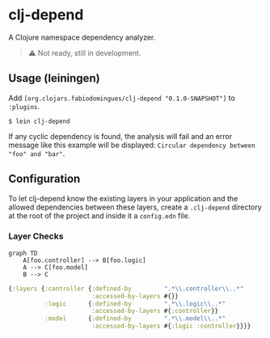 # clj-depend

A Clojure namespace dependency analyzer.

> ⚠️ Not ready, still in development.

## Usage (leiningen)

Add `[org.clojars.fabiodomingues/clj-depend "0.1.0-SNAPSHOT"]` to `:plugins`.

```
$ lein clj-depend
```

If any cyclic dependency is found, the analysis will fail and an error message like this example will be displayed: `Circular dependency between "foo" and "bar"`.

## Configuration

To let clj-depend know the existing layers in your application and the allowed dependencies between these layers, create a `.clj-depend` directory at the root of the project and inside it a `config.edn` file.

### Layer Checks

```mermaid
graph TD
    A[foo.controller] --> B[foo.logic]
    A --> C[foo.model]
    B --> C
```

```clojure
{:layers {:controller {:defined-by         ".*\\.controller\\..*"
                       :accessed-by-layers #{}}
          :logic      {:defined-by         ".*\\.logic\\..*"
                       :accessed-by-layers #{:controller}}
          :model      {:defined-by         ".*\\.model\\..*"
                       :accessed-by-layers #{:logic :controller}}}}
```
